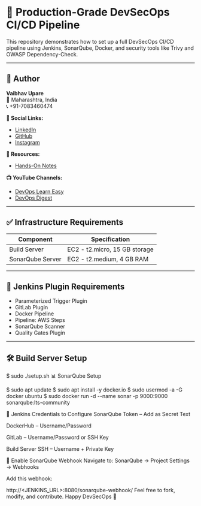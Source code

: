 # 🚀 Production-Grade DevSecOps CI/CD Pipeline

This repository demonstrates how to set up a full DevSecOps CI/CD pipeline using Jenkins, SonarQube, Docker, and security tools like Trivy and OWASP Dependency-Check.

---

## 👤 Author

**Vaibhav Upare**  
📍 Maharashtra, India  
📞 +91-7083460474

**🔗 Social Links:**
- [LinkedIn](http://linkedin.com/in/vaibhav-upare)
- [GitHub](https://github.com/vaibhav0342)
- [Instagram](https://instagram.com/27vaibhav10/?igshid=NGVhN2U2NjQ0Yg==&utm_source=qr)

**📘 Resources:**
- [Hands-On Notes](https://vaibhav0342.github.io/DevOps-Cloud-Solutions)

**📺 YouTube Channels:**
- [DevOps Learn Easy](https://www.youtube.com/c/gestDevOpsLearnEasy)
- [DevOps Digest](https://www.youtube.com/@DevOps_Digest)

---

## ✅ Infrastructure Requirements

| Component        | Specification                 |
|------------------|-------------------------------|
| Build Server     | EC2 - t2.micro, 15 GB storage |
| SonarQube Server | EC2 - t2.medium, 4 GB RAM     |

---

## 🔧 Jenkins Plugin Requirements

- Parameterized Trigger Plugin  
- GitLab Plugin  
- Docker Pipeline  
- Pipeline: AWS Steps  
- SonarQube Scanner  
- Quality Gates Plugin  

---

## 🛠️ Build Server Setup

$ sudo ./setup.sh
📊 SonarQube Setup

$ sudo apt update
$ sudo apt install -y docker.io
$ sudo usermod -a -G docker ubuntu
$ sudo docker run -d --name sonar -p 9000:9000 sonarqube:lts-community

🔐 Jenkins Credentials to Configure
SonarQube Token – Add as Secret Text

DockerHub – Username/Password

GitLab – Username/Password or SSH Key

Build Server SSH – Username + Private Key

🧪 Enable SonarQube Webhook
Navigate to:
SonarQube → Project Settings → Webhooks

Add this webhook:

http://<JENKINS_URL>:8080/sonarqube-webhook/
Feel free to fork, modify, and contribute. Happy DevSecOps 🚀

